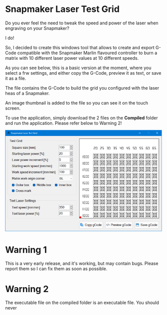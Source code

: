 
# Snapmaker Laser Test Grid

Do you ever feel the need to tweak the speed and power of the laser when engraving on your Snapmaker?

I do!

So, I decided to create this windows tool that allows to create and export G-Code compatible with the Snapmaker Marlin flavoured controller to burn a matrix with 10 different laser power values at 10 different speeds.

As you can see below, this is a basic version at the moment, where you select a frw settings, and either copy the G-Code, preview it as text, or save it as a file.

The file contains the G-Code to build the grid you configured with the laser heas of a Snapmaker.

An image thumbnail is added to the file so you can see it on the touch screen.

To use the application, simply download the 2 files on the **Compiled** folder and run the application. Please refer below to Warning 2!

![](/Misc/Images/01.%20Screenshot.png)

# Warning 1

This is a very early release, and it's working, but may contain bugs. Please report them so I can fix them as soon as possible.

# Warning 2

The executable file on the compiled folder is an executable file. You should never 
